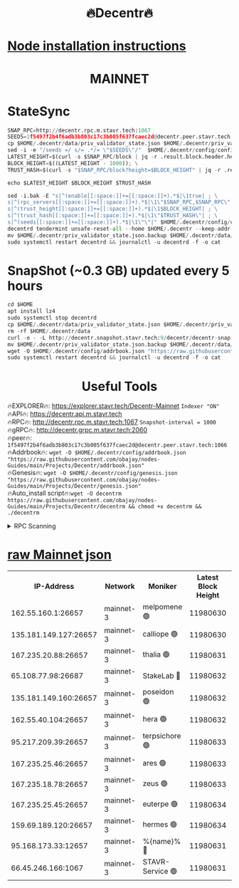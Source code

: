 <h1 align="center"> 🔥Decentr🔥</h1>

[Node installation instructions](https://github.com/obajay/nodes-Guides/tree/main/Projects/Decentr)
=
<h1 align="center"> MAINNET</h1>

# StateSync
```python
SNAP_RPC=http://decentr.rpc.m.stavr.tech:1067
SEEDS=1f5497f2b4f6adb3b803c17c3b005f637fcaec2d@decentr.peer.stavr.tech:1066
cp $HOME/.decentr/data/priv_validator_state.json $HOME/.decentr/priv_validator_state.json.backup
sed -i -e "/seeds =/ s/= .*/= \"$SEEDS\"/"  $HOME/.decentr/config/config.toml
LATEST_HEIGHT=$(curl -s $SNAP_RPC/block | jq -r .result.block.header.height); \
BLOCK_HEIGHT=$((LATEST_HEIGHT - 1000)); \
TRUST_HASH=$(curl -s "$SNAP_RPC/block?height=$BLOCK_HEIGHT" | jq -r .result.block_id.hash)

echo $LATEST_HEIGHT $BLOCK_HEIGHT $TRUST_HASH

sed -i.bak -E "s|^(enable[[:space:]]+=[[:space:]]+).*$|\1true| ; \
s|^(rpc_servers[[:space:]]+=[[:space:]]+).*$|\1\"$SNAP_RPC,$SNAP_RPC\"| ; \
s|^(trust_height[[:space:]]+=[[:space:]]+).*$|\1$BLOCK_HEIGHT| ; \
s|^(trust_hash[[:space:]]+=[[:space:]]+).*$|\1\"$TRUST_HASH\"| ; \
s|^(seeds[[:space:]]+=[[:space:]]+).*$|\1\"\"|" $HOME/.decentr/config/config.toml
decentrd tendermint unsafe-reset-all --home $HOME/.decentr --keep-addr-book
mv $HOME/.decentr/priv_validator_state.json.backup $HOME/.decentr/data/priv_validator_state.json
sudo systemctl restart decentrd && journalctl -u decentrd -f -o cat
```
# SnapShot (~0.3 GB) updated every 5 hours
```python
cd $HOME
apt install lz4
sudo systemctl stop decentrd
cp $HOME/.decentr/data/priv_validator_state.json $HOME/.decentr/priv_validator_state.json.backup
rm -rf $HOME/.decentr/data
curl -o - -L http://decentr.snapshot.stavr.tech:9/decentr/decentr-snap.tar.lz4 | lz4 -c -d - | tar -x -C $HOME/.decentr --strip-components 2
mv $HOME/.decentr/priv_validator_state.json.backup $HOME/.decentr/data/priv_validator_state.json
wget -O $HOME/.decentr/config/addrbook.json "https://raw.githubusercontent.com/obajay/nodes-Guides/main/Projects/Decentr/addrbook.json"
sudo systemctl restart decentrd && journalctl -u decentrd -f -o cat
```

 <h1 align="center"> Useful Tools</h1>

🔥EXPLORER🔥:     https://explorer.stavr.tech/Decentr-Mainnet        `Indexer "ON"` \
🔥API🔥:          https://decentr.api.m.stavr.tech \
🔥RPC🔥:          http://decentr.rpc.m.stavr.tech:1067              `Snapshot-interval = 1000` \
🔥gRPC🔥:         http://decentr.grpc.m.stavr.tech:2060 \
🔥peer🔥:         `1f5497f2b4f6adb3b803c17c3b005f637fcaec2d@decentr.peer.stavr.tech:1066` \
🔥Addrbook🔥:  `wget -O $HOME/.decentr/config/addrbook.json "https://raw.githubusercontent.com/obajay/nodes-Guides/main/Projects/Decentr/addrbook.json"` \
🔥Genesis🔥:  `wget -O $HOME/.decentr/config/genesis.json "https://raw.githubusercontent.com/obajay/nodes-Guides/main/Projects/Decentr/genesis.json"` \
🔥Auto_install script🔥:`wget -O decentrm https://raw.githubusercontent.com/obajay/nodes-Guides/main/Projects/Decentr/decentrm && chmod +x decentrm && ./decentrm`

<details>
<summary>RPC Scanning</summary>

<h2 align="center"> We scan nodes in real time every 4 hours. And we provide the final result of RPC endpoints.
We cannot influence the operation of these nodes in any way. </h2>


```python
If Voting Power is higher than 0 --> then the Node is a validator of the network and may be subject to attack and be a potential threat to the chain.
```
```python
We marked such validators with a red symbol
```

</details>

[raw Mainnet json](https://rpc-check.decentrm.stavr.tech/decentrm/rpc-decentrm-result.json)
=



<table><tr><th>IP-Address</th><th>Network</th><th>Moniker</th><th>Latest Block Height</th><th>Earliest Block Height</th><th>Catching Up</th><th>Tx Index</th><th>Voting Power</th><th>Scan Time</th></tr><tr><td>162.55.160.1:26657</td><td>mainnet-3</td><td>melpomene 🟢</td><td>11980630</td><td>1688950</td><td>False</td><td>on</td><td>0</td><td>2023-12-15T18:02:49.574871432UTC</td></tr><tr><td>135.181.149.127:26657</td><td>mainnet-3</td><td>calliope 🟢</td><td>11980630</td><td>1688950</td><td>False</td><td>on</td><td>0</td><td>2023-12-15T18:02:49.935969076UTC</td></tr><tr><td>167.235.20.88:26657</td><td>mainnet-3</td><td>thalia 🟢</td><td>11980631</td><td>1688950</td><td>False</td><td>on</td><td>0</td><td>2023-12-15T18:02:55.814854156UTC</td></tr><tr><td>65.108.77.98:26687</td><td>mainnet-3</td><td>StakeLab 🔴</td><td>11980632</td><td>1688950</td><td>False</td><td>on</td><td>5279724</td><td>2023-12-15T18:02:56.221299664UTC</td></tr><tr><td>135.181.149.160:26657</td><td>mainnet-3</td><td>poseidon 🟢</td><td>11980632</td><td>1688950</td><td>False</td><td>on</td><td>0</td><td>2023-12-15T18:02:58.905948362UTC</td></tr><tr><td>162.55.40.104:26657</td><td>mainnet-3</td><td>hera 🟢</td><td>11980632</td><td>1688950</td><td>False</td><td>on</td><td>0</td><td>2023-12-15T18:03:01.203126846UTC</td></tr><tr><td>95.217.209.39:26657</td><td>mainnet-3</td><td>terpsichore 🟢</td><td>11980633</td><td>1688950</td><td>False</td><td>on</td><td>0</td><td>2023-12-15T18:03:03.578739996UTC</td></tr><tr><td>167.235.25.46:26657</td><td>mainnet-3</td><td>ares 🟢</td><td>11980633</td><td>1688950</td><td>False</td><td>on</td><td>0</td><td>2023-12-15T18:03:05.927098303UTC</td></tr><tr><td>167.235.18.78:26657</td><td>mainnet-3</td><td>zeus 🟢</td><td>11980633</td><td>1688950</td><td>False</td><td>on</td><td>0</td><td>2023-12-15T18:03:08.182972703UTC</td></tr><tr><td>167.235.25.45:26657</td><td>mainnet-3</td><td>euterpe 🟢</td><td>11980634</td><td>1688950</td><td>False</td><td>on</td><td>0</td><td>2023-12-15T18:03:10.533785982UTC</td></tr><tr><td>159.69.189.120:26657</td><td>mainnet-3</td><td>hermes 🟢</td><td>11980634</td><td>1688950</td><td>False</td><td>on</td><td>0</td><td>2023-12-15T18:03:10.803304998UTC</td></tr><tr><td>95.168.173.33:12657</td><td>mainnet-3</td><td>%{name}% 🔴</td><td>11980631</td><td>8964001</td><td>False</td><td>on</td><td>4161976</td><td>2023-12-15T18:02:51.198783563UTC</td></tr><tr><td>66.45.246.166:1067</td><td>mainnet-3</td><td>STAVR-Service 🟢</td><td>11980631</td><td>11978001</td><td>False</td><td>on</td><td>0</td><td>2023-12-15T18:02:50.594573966UTC</td></tr></table>